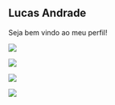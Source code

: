 ## Lucas Andrade 


Seja bem vindo ao meu perfil!

![](https://img.shields.io/badge/-Lucas_Andrade-0077b5?style=flat-square&logo=Linkedin&logoColor=white&link=https://www.linkedin.com/in/lucas-andrade-322634a8/)

![](https://img.shields.io/badge/-lda.designer-c13584?style=flat-square&logo=Instagram&logoColor=white&link=https://www.instagram.com/lda.designer/)

![](https://img.shields.io/badge/-lucasdzuc-ea4c89?style=flat-square&logo=Dribbble&logoColor=white&link=https://www.linkedin.com/in/lucas-andrade-322634a8/)

![](https://img.shields.io/badge/-lucas-black?style=flat-square&logo=Flickr&logoColor=white&link=https://www.linkedin.com/in/lucas-andrade-322634a8/)





<!--
**lucasdzuc/lucasdzuc** is a ✨ _special_ ✨ repository because its `README.md` (this file) appears on your GitHub profile.

Here are some ideas to get you started:

- 🔭 I’m currently working on ...
- 🌱 I’m currently learning ...
- 👯 I’m looking to collaborate on ...
- 🤔 I’m looking for help with ...
- 💬 Ask me about ...
- 📫 How to reach me: ...
- 😄 Pronouns: ...
- ⚡ Fun fact: ...
-->
